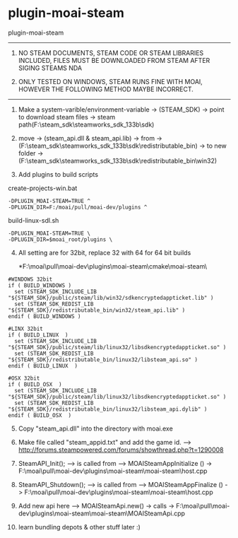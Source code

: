 # plugin-moai-steam
plugin-moai-steam                                                                                            

----------------------------------------------------------------------------------------

1. NO STEAM DOCUMENTS, STEAM CODE OR STEAM LIBRARIES INCLUDED, FILES MUST BE DOWNLOADED FROM STEAM AFTER SIGING STEAMS NDA

2. ONLY TESTED ON WINDOWS, STEAM RUNS FINE WITH MOAI, HOWEVER THE FOLLOWING METHOD MAYBE INCORRECT.

----------------------------------------------------------------------------------------


1. Make a system-varible/environment-variable -> (STEAM_SDK) -> point to download steam files ->  steam path(F:\steam_sdk\steamworks_sdk_133b\sdk) 

2. move -> (steam_api.dll & steam_api.lib) -> from -> (F:\steam_sdk\steamworks_sdk_133b\sdk\redistributable_bin\) ->  to new folder ->  (F:\steam_sdk\steamworks_sdk_133b\sdk\redistributable_bin\win32\)

3. Add plugins to build scripts

create-projects-win.bat
````
-DPLUGIN_MOAI-STEAM=TRUE ^
-DPLUGIN_DIR=F:/moai/pull/moai-dev/plugins ^
````

build-linux-sdl.sh
```
-DPLUGIN_MOAI-STEAM=TRUE \
-DPLUGIN_DIR=$moai_root/plugins \
```

4. All setting are for 32bit, replace 32 with 64 for 64 bit builds 

   *F:\moai\pull\moai-dev\plugins\moai-steam\cmake\moai-steam\

````
#WINDOWS 32bit
if ( BUILD_WINDOWS )
  set (STEAM_SDK_INCLUDE_LIB 		"${STEAM_SDK}/public/steam/lib/win32/sdkencryptedappticket.lib" )
  set (STEAM_SDK_REDIST_LIB 		"${STEAM_SDK}/redistributable_bin/win32/steam_api.lib" )
endif ( BUILD_WINDOWS )

#LINX 32bit
if ( BUILD_LINUX  )
  set (STEAM_SDK_INCLUDE_LIB 		"${STEAM_SDK}/public/steam/lib/linux32/libsdkencryptedappticket.so" )
  set (STEAM_SDK_REDIST_LIB 		"${STEAM_SDK}/redistributable_bin/linux32/libsteam_api.so" )
endif ( BUILD_LINUX  )

#OSX 32bit
if ( BUILD_OSX  )
  set (STEAM_SDK_INCLUDE_LIB 		"${STEAM_SDK}/public/steam/lib/linux32/libsdkencryptedappticket.so" )
  set (STEAM_SDK_REDIST_LIB 		"${STEAM_SDK}/redistributable_bin/linux32/libsteam_api.dylib" )
endif ( BUILD_OSX  )
````


5. Copy "steam_api.dll" into the directory with moai.exe

6. Make file called "steam_appid.txt" and add the game id. --> http://forums.steampowered.com/forums/showthread.php?t=1290008

7. SteamAPI_Init();	 --> is called from --> MOAISteamAppInitialize () ->   F:\moai\pull\moai-dev\plugins\moai-steam\moai-steam\host.cpp

8. SteamAPI_Shutdown();	 --> is called from --> MOAISteamAppFinalize () ->   F:\moai\pull\moai-dev\plugins\moai-steam\moai-steam\host.cpp

9. Add new api here --> MOAISteamApi.new() -> calls ->    F:\moai\pull\moai-dev\plugins\moai-steam\moai-steam\MOAISteamApi.cpp

10. learn bundling depots & other stuff later :)